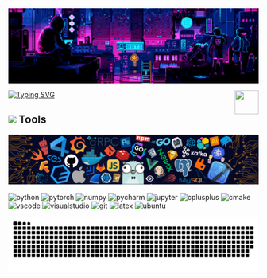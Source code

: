 <img align="center" src="banner.gif" alt="banner">

 <a href="https://github.com/yangdi-cv"><img src="https://upload.wikimedia.org/wikipedia/commons/c/c3/Python-logo-notext.svg" align="right" height="48" width="48" ></a>
[![Typing SVG](https://readme-typing-svg.herokuapp.com?color=007acc&size=22&center=true&vCenter=true&width=700&lines=Hi+there+👋,+I+am+Yang+Di;+Welcome+to+My+Profile!;Always+learning+new+things+;Deep+learning;Computer+Vision)](https://git.io/typing-svg)



## <img src="https://media.giphy.com/media/WUlplcMpOCEmTGBtBW/giphy.gif" width="30"> Tools 

![image](https://github.com/yangdi-cv/yangdi-cv/blob/main/tech1.png?raw=true)



<p align="left">
  <img alt="python" src="https://img.shields.io/badge/Python-3776AB?style=flat-square&logo=python&logoColor=white" >
  <img alt="pytorch" src="https://img.shields.io/badge/PyTorch-EE4C2C?style=flat-square&logo=PyTorch&logoColor=white" >
  <img alt="numpy" src="https://img.shields.io/badge/Numpy-777BB4?style=flat-square&logo=numpy&logoColor=white" >
  <img alt="pycharm" src="https://img.shields.io/badge/pycharm-0078D4?style=flat-square&logo=pycharm&logoColor=white" >
  <img alt="jupyter" src="https://img.shields.io/badge/Jupyter-F37626.svg?&style=flat-square&logo=Jupyter&logoColor=white" >
  <img alt="cplusplus" src="https://img.shields.io/badge/C%2B%2B-00599C?style=flat-square&logo=c%2B%2B&logoColor=white" >
  <img alt="cmake" src="https://img.shields.io/badge/CMake-064F8C?style=flat-square&logo=cmake&logoColor=white" >
  <img alt="vscode" src="https://img.shields.io/badge/vscode-0078D4?style=flat-square&logo=visual%20studio%20code&logoColor=white" >
  <img alt="visualstudio" src="https://img.shields.io/badge/visualstudio-0078D4?style=flat-square&logo=visualstudio&logoColor=white" >
  <img alt="git" src="https://img.shields.io/badge/Git-F05032?style=flat-square&logo=git&logoColor=white" >
  <img alt="latex" src="https://img.shields.io/badge/LaTeX-47A141?style=flat-square&logo=LaTeX&logoColor=white" >
  <img alt="ubuntu" src="https://img.shields.io/badge/Ubuntu-E95420?style=flat-square&logo=ubuntu&logoColor=white" >
</p>



<div> 
  <p align="center">
    <a href="#"><img title="Snake animation" src="./snake.svg">
    </a>
  </p>
</div>
